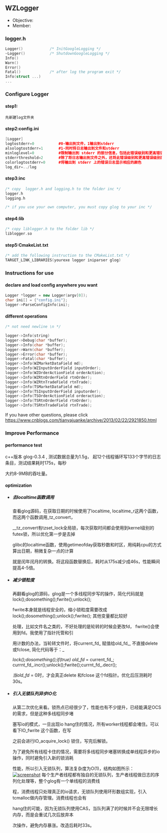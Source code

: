 ## WZLogger
- Objective:
- Member:

### logger.h
```c++
Logger() 			/* InitGoogleLogging */
~Logger()			/* ShutdownGoogleLogging */
Info()			
Warn()
Error()
Fatal()				/* after log the program exit */
Info(struct ...)
...
```

### Configure Logger 

#### step1:
	先新建log文件夹

#### step2:config.ini

```c++
[Logger]
logtostderr=0           #0-输出到文件，1输出到stderr
alsologtostderr=1       #1-同时将日志输出到文件和stderr
minloglevel=0           #限制输出到 stderr 的部分信息，包括此错误级别和更高错误级别的日志信息
stderrthreshold=2       #除了将日志输出到文件之外，还将此错误级别和更高错误级别的日志同时输出到 stderr
colorlogtostderr=0      #将输出到 stderr 上的错误日志显示相应的颜色
log_dir=../log             
```

#### step3:inc

```c++
/* copy  logger.h and logging.h to the folder inc */
logger.h
logging.h

/* if you use your own computer, you must copy glog to your inc */
```

#### step4:lib

```c++
/* copy liblogger.h to the folder lib */
liblogger.so
```

#### step5:CmakeList.txt

```c++
/* add the following instruction to the CMakeList.txt */
TARGET_LINK_LIBRARIES(yourexe logger iniparser glog)
```

### Instructions for use

#### declare and load config anywhere you want

```c++
Logger *logger = new Logger(argv[0]);
char ini[] = {"config.ini"};
logger->ParseConfigInfo(ini);
```

#### different operations

```c++
/* not need newline \n */

logger->Info(string)
logger->Debug(char *buffer);
logger->Info(char *buffer);
logger->Warn(char *buffer);
logger->Error(char *buffer);
logger->Fatal(char *buffer);
logger->Info(WZMarketDataField md);
logger->Info(WZInputOrderField inputOrder);             
logger->Info(WZOrderActionField orderAction);
logger->Info(WZRtnOrderField rtnOrder);
logger->Info(WZRtnTradeField rtnTrade);
logger->Info(TSMarketDataField md);
logger->Info(TSInputOrderField inputorder);
logger->Info(TSOrderActionField orderaction);
logger->Info(TSRtnOrderField rtnOrder);
logger->Info(TSRtnTradeField rtnTrade);
```

If you have other questions, please click https://www.cnblogs.com/tianyajuanke/archive/2013/02/22/2921850.html

### Improve Performance

#### performance test

c++版本 glog-0.3.4 , 测试数据总量为1.5g， 起12个线程循环写133个字节的日志条目，测试结果耗时175s，每秒

大约8-9MB的吞吐量。

#### optimization

- ##### 去localtime函数调用

  查看glog源码，在获取日期的时候使用了localtime, localtime_r这两个函数，而这两个函数调用_tz_convert， 

  __tz_convert有tzset_lock全局锁，每次获取时间都会使用到kernel级别的futex锁，所以优化第一步是去掉

  glibc的localtime函数，使用getimeofday获取秒数和时区，用纯耗cpu的方式算出日期，稍微复杂一点的计算

  就是闰年闰月的转换。将这段函数替换后，耗时从175s减少成46s，性能瞬间提高4-5倍。

- ##### 减少锁粒度

  再翻看glog的源码，glog是一个多线程同步写的操作，简化代码就是 lock();dosomething();fwrite();unlock(); 

  fwrite本身就是线程安全的，缩小锁粒度需要改成lock();dosomething();unlock();fwrite(); 其他变量都比较好

  处理，比如文件名之类的，不好处理的是轮转的时候会更改fd， fwrite()会使用到fd。我使用了指针托管和引

  用计数的办法，当轮转文件时，将current_fd_ 赋值给old_fd_, 不直接delete或fclose, 简化代码等于：_

  _lock();dosomething();if(true) old_fd_ = current_fd_; currnt_fd_.incr();unlock();fwrite();currnt_fd_.decr(); 

  _当old_fd_ = 0时，才会真正delete 和fclose 这个fd指针。优化后压测耗时30s。

- ##### 引入无锁队列异步IO化

  从第二次优化来看。锁热点已经很少了，性能也有不少提升，已经能满足OCS的需求，但是这种多线程同步堵

  塞写io的模式，一旦出现io hang住的情况，所有worker线程都会堵住。可以看下IO_fwrite 这个函数，在写

  之前会进行IO_acquire_lock() 锁住，写完后解锁。

  为了避免所有线程卡住的情况，需要将多线程同步堵塞转换成单线程异步的io操作，同时避免引入新的锁消耗

  性能，所以引入无锁队列，算法复杂度为O(1)，结构如图所示：
  [![screenshot](https://oss.aliyuncs.com/yqfiles/baa95bae7b6e4daa01a5ac25e1fa7e7b702a5592.png)]()
  每个生产者线程都有独自的无锁队列，生产者线程做日志的序列化处理等，整个glog有一个单线程的消费线

  程，消费线程只处理真正的io请求，无锁队列使用环形数组实现，引入tcmalloc做内存管理。消费线程也会有

  hang住的可能，因为无锁队列使用CAS，当队列满了的时候并不会无限增长内存，而是会重试几次后放弃本

  次操作，避免内存暴涨。改造后耗时33s。
